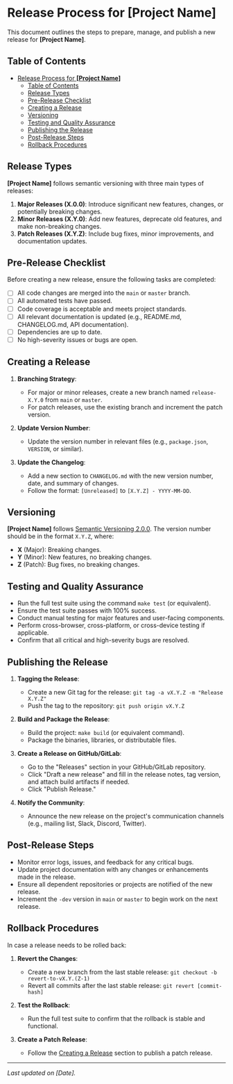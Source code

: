 # Release Process for **[Project Name]**

This document outlines the steps to prepare, manage, and publish a new release for **[Project Name]**.

## Table of Contents

- [Release Process for **\[Project Name\]**](#release-process-for-project-name)
  - [Table of Contents](#table-of-contents)
  - [Release Types](#release-types)
  - [Pre-Release Checklist](#pre-release-checklist)
  - [Creating a Release](#creating-a-release)
  - [Versioning](#versioning)
  - [Testing and Quality Assurance](#testing-and-quality-assurance)
  - [Publishing the Release](#publishing-the-release)
  - [Post-Release Steps](#post-release-steps)
  - [Rollback Procedures](#rollback-procedures)

## Release Types

**[Project Name]** follows semantic versioning with three main types of releases:

1. **Major Releases (X.0.0)**: Introduce significant new features, changes, or potentially breaking changes.
2. **Minor Releases (X.Y.0)**: Add new features, deprecate old features, and make non-breaking changes.
3. **Patch Releases (X.Y.Z)**: Include bug fixes, minor improvements, and documentation updates.

## Pre-Release Checklist

Before creating a new release, ensure the following tasks are completed:

- [ ] All code changes are merged into the `main` or `master` branch.
- [ ] All automated tests have passed.
- [ ] Code coverage is acceptable and meets project standards.
- [ ] All relevant documentation is updated (e.g., README.md, CHANGELOG.md, API documentation).
- [ ] Dependencies are up to date.
- [ ] No high-severity issues or bugs are open.

## Creating a Release

1. **Branching Strategy**:
   - For major or minor releases, create a new branch named `release-X.Y.0` from `main` or `master`.
   - For patch releases, use the existing branch and increment the patch version.

2. **Update Version Number**:
   - Update the version number in relevant files (e.g., `package.json`, `VERSION`, or similar).

3. **Update the Changelog**:
   - Add a new section to `CHANGELOG.md` with the new version number, date, and summary of changes.
   - Follow the format: `[Unreleased]` to `[X.Y.Z] - YYYY-MM-DD`.

## Versioning

**[Project Name]** follows [Semantic Versioning 2.0.0](https://semver.org/). The version number should be in the format `X.Y.Z`, where:

- **X** (Major): Breaking changes.
- **Y** (Minor): New features, no breaking changes.
- **Z** (Patch): Bug fixes, no breaking changes.

## Testing and Quality Assurance

- Run the full test suite using the command `make test` (or equivalent).
- Ensure the test suite passes with 100% success.
- Conduct manual testing for major features and user-facing components.
- Perform cross-browser, cross-platform, or cross-device testing if applicable.
- Confirm that all critical and high-severity bugs are resolved.

## Publishing the Release

1. **Tagging the Release**:
   - Create a new Git tag for the release: `git tag -a vX.Y.Z -m "Release X.Y.Z"`
   - Push the tag to the repository: `git push origin vX.Y.Z`

2. **Build and Package the Release**:
   - Build the project: `make build` (or equivalent command).
   - Package the binaries, libraries, or distributable files.

3. **Create a Release on GitHub/GitLab**:
   - Go to the "Releases" section in your GitHub/GitLab repository.
   - Click "Draft a new release" and fill in the release notes, tag version, and attach build artifacts if needed.
   - Click "Publish Release."

4. **Notify the Community**:
   - Announce the new release on the project's communication channels (e.g., mailing list, Slack, Discord, Twitter).

## Post-Release Steps

- Monitor error logs, issues, and feedback for any critical bugs.
- Update project documentation with any changes or enhancements made in the release.
- Ensure all dependent repositories or projects are notified of the new release.
- Increment the `-dev` version in `main` or `master` to begin work on the next release.

## Rollback Procedures

In case a release needs to be rolled back:

1. **Revert the Changes**:
   - Create a new branch from the last stable release: `git checkout -b revert-to-vX.Y.(Z-1)`
   - Revert all commits after the last stable release: `git revert [commit-hash]`

2. **Test the Rollback**:
   - Run the full test suite to confirm that the rollback is stable and functional.

3. **Create a Patch Release**:
   - Follow the [Creating a Release](#creating-a-release) section to publish a patch release.

---

*Last updated on [Date].*
